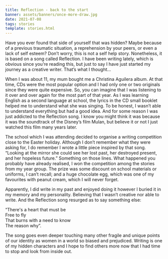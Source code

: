 ```yaml
---
title: Reflection - back to the start
banner: assets/banners/once-more-draw.jpg
date: 2021-07-08
tags: stories
template: stories.html
---
```


Have you ever found that side of yourself that was hidden? Maybe because of a previous traumatic situation, a reprehension by your peers, or even a lack of self esteem? Don’t worry, this is not a self help story. Nonetheless, it is based on a song called Reflection. I have been writing lately, which is obvious since you’re reading this, but just to say I have just started my journey as a creative writer. That’s what I thought...

When I was about 11, my mum bought me a Christina Aguilera album. At that time, CDs were the most popular option and I had only one or two originals since they were quite expensive. So, you can imagine that I was listening to it over and over again for the most part of that year. As I was learning English as a second language at school, the lyrics in the CD small booklet helped me to understand what she was singing. To be honest, I wasn’t able to understand everything but had a good idea. And for some reason I was just addicted to the Reflection song. I know you might think it was because it was the soundtrack of the Disney’s film Mulan, but believe it or not I just watched this film many years later.

The school which I was attending decided to organise a writing competition close to the Easter holiday. Although I don’t remember what they were asking for, I do remember I wrote a little piece inspired by that song. “Looking at the mirror she could see her lost past, her destroyed present, and her hopeless future.” Something on those lines. What happened you probably have already realised, I won the competition among the stories from my year group. The prize was some discount on school materials or uniforms, I can’t recall; and a huge chocolate egg, which was one of my favourites with peanut cream, which I will never forget.

Apparently, I did write in my past and enjoyed doing it however I buried it in my memory and my personality. Believing that I wasn’t creative nor able to write. And the Reflection song resurged as to say something else:

“There's a heart that must be
<br>
Free to fly
<br>
That burns with a need to know
<br>
The reason why”.

The song goes even deeper touching many other fragile and unique points of our identity as women in a world so biased and prejudiced.
Writing is one of my hidden characters and I hope to find others more now that I had time to stop and look from inside out.
